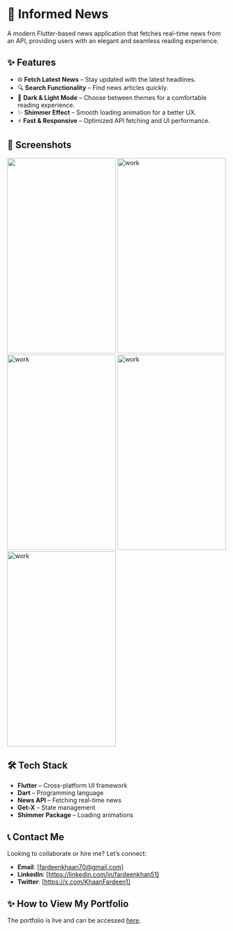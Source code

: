 # 📰 Informed News  

A modern Flutter-based news application that fetches real-time news from an API, providing users with an elegant and seamless reading experience.  

## ✨ Features  

- 🌐 **Fetch Latest News** – Stay updated with the latest headlines.  
- 🔍 **Search Functionality** – Find news articles quickly.  
- 🌙 **Dark & Light Mode** – Choose between themes for a comfortable reading experience.  
- ✨ **Shimmer Effect** – Smooth loading animation for a better UX.  
- ⚡ **Fast & Responsive** – Optimized API fetching and UI performance.  

## 📸 Screenshots  

<img src="https://github.com/user-attachments/assets/7ba1e4f3-a760-44d6-be02-3f0da09e0499" width="250" height="450"/>  
<img src="https://github.com/user-attachments/assets/9619edfd-9123-4456-bea5-f6a801e7f63b" alt="work" width="250" height="450">
<img src="https://github.com/user-attachments/assets/22616efe-4c81-4b7a-b318-ed77252a7163" alt="work" width="250" height="450">  
<img src="https://github.com/user-attachments/assets/7a8c2271-aeb0-4821-8b13-ff445b8393f0" alt="work" width="250" height="450">
<img src="https://github.com/user-attachments/assets/fa291b67-1a42-445c-bb1d-67327c38893b" alt="work" width="250" height="450">


## 🛠️ Tech Stack  

- **Flutter** – Cross-platform UI framework  
- **Dart** – Programming language  
- **News API** – Fetching real-time news  
- **Get-X** – State management  
- **Shimmer Package** – Loading animations  

## 📞 Contact Me
Looking to collaborate or hire me? Let’s connect:
- **Email**: [fardeenkhaan70@gmail.com]
- **LinkedIn**: [https://linkedin.com/in/fardeenkhan51]
- **Twitter**: [https://x.com/KhaanFardeen1]

## ✨ How to View My Portfolio
The portfolio is live and can be accessed [here](https://fk-portfolio.web.app).
